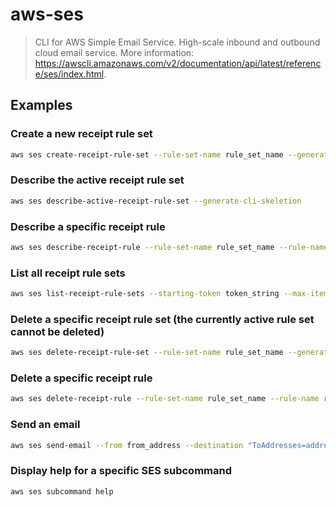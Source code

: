 # aws-ses

> CLI for AWS Simple Email Service. High-scale inbound and outbound cloud email service. More information: <https://awscli.amazonaws.com/v2/documentation/api/latest/reference/ses/index.html>.

## Examples

### Create a new receipt rule set

```bash
aws ses create-receipt-rule-set --rule-set-name rule_set_name --generate-cli-skeleton
```

### Describe the active receipt rule set

```bash
aws ses describe-active-receipt-rule-set --generate-cli-skeletion
```

### Describe a specific receipt rule

```bash
aws ses describe-receipt-rule --rule-set-name rule_set_name --rule-name rule_name --generate-cli-skeleton
```

### List all receipt rule sets

```bash
aws ses list-receipt-rule-sets --starting-token token_string --max-items integer --generate-cli-skeleton
```

### Delete a specific receipt rule set (the currently active rule set cannot be deleted)

```bash
aws ses delete-receipt-rule-set --rule-set-name rule_set_name --generate-cli-skeleton
```

### Delete a specific receipt rule

```bash
aws ses delete-receipt-rule --rule-set-name rule_set_name --rule-name rule_name --generate-cli-skeleton
```

### Send an email

```bash
aws ses send-email --from from_address --destination "ToAddresses=addresses" --message "Subject={Data=subject_text,Charset=utf8},Body={Text={Data=body_text,Charset=utf8},Html={Data=message_body_containing_html,Charset=utf8"
```

### Display help for a specific SES subcommand

```bash
aws ses subcommand help
```
